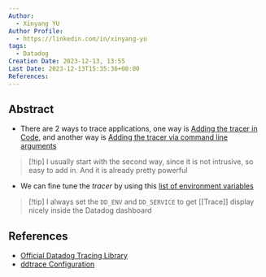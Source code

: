 ```yaml
---
Author:
  - Xinyang YU
Author Profile:
  - https://linkedin.com/in/xinyang-yu
tags:
  - Datadog
Creation Date: 2023-12-13, 13:55
Last Date: 2023-12-13T15:35:36+08:00
References: 
---
```

## Abstract
- There are 2 ways to trace applications, one way is [Adding the tracer in Code](https://docs.datadoghq.com/tracing/trace_collection/dd_libraries/nodejs#adding-the-tracer-in-code), and another way is [Adding the tracer via command line arguments](https://docs.datadoghq.com/tracing/trace_collection/dd_libraries/nodejs#adding-the-tracer-via-command-line-arguments)
>[!tip] I usually start with the second way, since it is not intrusive, so easy to add in. And it is already pretty powerful
- We can fine tune the *tracer* by using this [list of environment variables](https://ddtrace.readthedocs.io/en/stable/configuration.html#) 
>[!tip] I always set the `DD_ENV` and `DD_SERVICE` to get [[Trace]] display nicely inside the Datadog dashboard



## References
- [Official Datadog Tracing Library](https://docs.datadoghq.com/tracing/trace_collection/dd_libraries/)
- [ddtrace Configuration](https://ddtrace.readthedocs.io/en/stable/installation_quickstart.html)